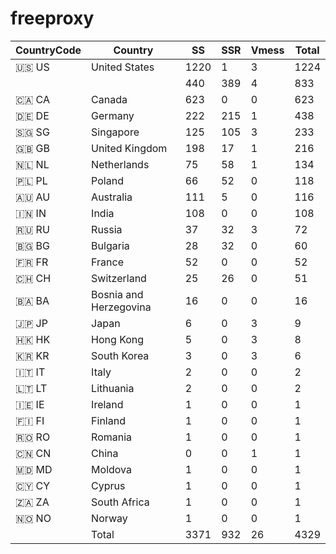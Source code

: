 # freeproxy

|CountryCode|Country|SS|SSR|Vmess|Total|
|  ----  | ----  |  ----  | ----  |  ----  | ----  |
|🇺🇸 US|United States|1220|1|3|1224|
| ||440|389|4|833|
|🇨🇦 CA|Canada|623|0|0|623|
|🇩🇪 DE|Germany|222|215|1|438|
|🇸🇬 SG|Singapore|125|105|3|233|
|🇬🇧 GB|United Kingdom|198|17|1|216|
|🇳🇱 NL|Netherlands|75|58|1|134|
|🇵🇱 PL|Poland|66|52|0|118|
|🇦🇺 AU|Australia|111|5|0|116|
|🇮🇳 IN|India|108|0|0|108|
|🇷🇺 RU|Russia|37|32|3|72|
|🇧🇬 BG|Bulgaria|28|32|0|60|
|🇫🇷 FR|France|52|0|0|52|
|🇨🇭 CH|Switzerland|25|26|0|51|
|🇧🇦 BA|Bosnia and Herzegovina|16|0|0|16|
|🇯🇵 JP|Japan|6|0|3|9|
|🇭🇰 HK|Hong Kong|5|0|3|8|
|🇰🇷 KR|South Korea|3|0|3|6|
|🇮🇹 IT|Italy|2|0|0|2|
|🇱🇹 LT|Lithuania|2|0|0|2|
|🇮🇪 IE|Ireland|1|0|0|1|
|🇫🇮 FI|Finland|1|0|0|1|
|🇷🇴 RO|Romania|1|0|0|1|
|🇨🇳 CN|China|0|0|1|1|
|🇲🇩 MD|Moldova|1|0|0|1|
|🇨🇾 CY|Cyprus|1|0|0|1|
|🇿🇦 ZA|South Africa|1|0|0|1|
|🇳🇴 NO|Norway|1|0|0|1|
||Total|3371|932|26|4329|
